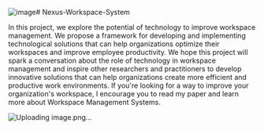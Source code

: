 ![image](https://github.com/sjoshihypen/Nexus-Workspace-System/assets/79572922/15fb03b0-949c-4683-a8dc-e5b9d2fb7994)# Nexus-Workspace-System

In this project, we explore the potential of technology to improve workspace management. We propose a framework for developing and implementing technological solutions that can help organizations optimize their workspaces and improve employee productivity.
We hope this project will spark a conversation about the role of technology in workspace management and inspire other researchers and practitioners to develop innovative solutions that can help organizations create more efficient and productive work environments.
If you're looking for a way to improve your organization's workspace, I encourage you to read my paper and learn more about Workspace Management  Systems.

![Uploading image.png…]()

